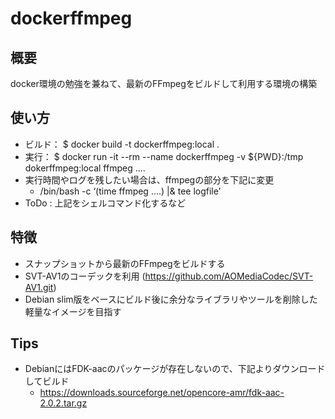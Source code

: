 # dockerffmpeg
## 概要
docker環境の勉強を兼ねて、最新のFFmpegをビルドして利用する環境の構築

## 使い方
- ビルド： $ docker build -t dockerffmpeg:local .
- 実行： $ docker run -it --rm --name dockerffmpeg -v \${PWD}:/tmp dokerffmpeg:local ffmpeg ....
- 実行時間やログを残したい場合は、ffmpegの部分を下記に変更
    - /bin/bash -c ‘(time ffmpeg ....) |& tee logfile’
- ToDo : 上記をシェルコマンド化するなど

## 特徴
- スナップショットから最新のFFmpegをビルドする
- SVT-AV1のコーデックを利用 (https://github.com/AOMediaCodec/SVT-AV1.git)
- Debian slim版をベースにビルド後に余分なライブラリやツールを削除した軽量なイメージを目指す

## Tips
- DebianにはFDK-aacのパッケージが存在しないので、下記よりダウンロードしてビルド
    - https://downloads.sourceforge.net/opencore-amr/fdk-aac-2.0.2.tar.gz